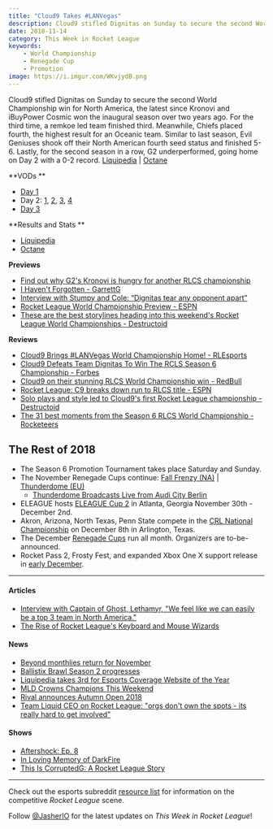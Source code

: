 ```yaml
---
title: "Cloud9 Takes #LANVegas"
description: Cloud9 stifled Dignitas on Sunday to secure the second World Championship win for North America, the latest since Kronovi and iBuyPower Cosmic won the inaugural season over two years ago.
date: 2018-11-14
category: This Week in Rocket League
keywords:
    - World Championship
    - Renegade Cup
    - Promotion
image: https://i.imgur.com/WKvjydB.png
---
```


Cloud9 stifled Dignitas on Sunday to secure the second World Championship win for North America, the latest since Kronovi and iBuyPower Cosmic won the inaugural season over two years ago. For the third time, a remkoe led team finished third. Meanwhile, Chiefs placed fourth, the highest result for an Oceanic team. Similar to last season, Evil Geniuses shook off their North American fourth seed status and finished 5-6. Lastly, for the second season in a row, G2 underperformed, going home on Day 2 with a 0-2 record. [Liquipedia](https://liquipedia.net/rocketleague/Rocket_League_Championship_Series/Season_6) | [Octane](https://octane.gg/event/rlcs-season-six-world-championship)

**VODs
**

-   [Day 1](https://www.twitch.tv/videos/333673713)
-   Day 2: [1](https://www.twitch.tv/videos/334144851), [2](https://www.twitch.tv/videos/334177251), [3](https://www.twitch.tv/videos/334179645), [4](https://www.twitch.tv/videos/334278934)
-   [Day 3](https://www.twitch.tv/videos/334614675)

**Results and Stats
**

-   [Liquipedia](https://liquipedia.net/rocketleague/Rocket_League_Championship_Series/Season_6)
-   [Octane](https://octane.gg/event/rlcs-season-six-world-championship)

**Previews**

-   [Find out why G2's Kronovi is hungry for another RLCS championship](https://www.redbull.com/int-en/g2-esports-cameron-kronovi-bills-rlcs-interview)
-   [I Haven't Forgotten - GarrettG](https://www.theplayerslobby.com/3082/i-havent-forgotten-garrettg-rocket-league-rlcs-nrg/#.rn60blu5ih)
-   [Interview with Stumpy and Cole: “Dignitas tear any opponent apart”](https://rocketeers.gg/interview-stumpy-and-cole-las-vegas-world-championship/)
-   [Rocket League World Championship Preview - ESPN](http://www.espn.com/esports/story/_/id/25216810/rocket-league-world-championship-preview)
-   [These are the best storylines heading into this weekend's Rocket League World Championships - Destructoid](https://www.destructoid.com/these-are-the-best-storylines-heading-into-this-weekend-s-rocket-league-world-championships-530053.phtml?utm_source=dlvr.it&utm_medium=twitter)

**Reviews**

-   [Cloud9 Brings #LANVegas World Championship Home! - RLEsports](https://www.rocketleagueesports.com/news/cloud9-brings-lanvegas-world-championship-home/)
-   [Cloud9 Defeats Team Dignitas To Win The RCLS Season 6 Championship - Forbes](https://www.forbes.com/sites/maxthielmeyer/2018/11/11/cloud9-defeats-team-dignitas-to-win-the-rcls-season-6-championship/?utm_source=TWITTER&utm_medium=social&utm_content=1892689131&utm_campaign=sprinklrForbesGamesTwitter#435937b5b4d1)
-   [Cloud9 on their stunning RLCS World Championship win - RedBull](https://www.redbull.com/int-en/cloud9-rlcs-champions-interview?linkId=59571830)
-   [Rocket League: C9 breaks down run to RLCS title - ESPN](http://www.espn.com/esports/story/_/id/25258898/cloud9-breaks-run-rocket-league-championship-series-title)
-   [Solo plays and style led to Cloud9's first Rocket League championship - Destructoid](https://www.destructoid.com/solo-plays-and-style-led-to-cloud9-s-first-rocket-league-championship-530908.phtml?utm_source=dlvr.it&utm_medium=twitter)
-   [The 31 best moments from the Season 6 RLCS World Championship - Rocketeers](https://rocketeers.gg/best-moments-from-season-6-rlcs-world-championship/)

## The Rest of 2018

-   The Season 6 Promotion Tournament takes place Saturday and Sunday.
-   The November Renegade Cups continue: [Fall Frenzy (NA)](https://smash.gg/tournament/fall-frenzy/events) | [Thunderdome (EU)](https://smash.gg/tournament/rocketeers-thunderdome/events)
    -   [Thunderdome Broadcasts Live from Audi City Berlin](https://rocketeers.gg/rocketeers-thunderdome-finals-come-to-audi-city-berlin/)
-   ELEAGUE hosts [ELEAGUE Cup 2](https://www.eleague.com/rocketleague-2018/news/eleague-cup-rocket-league-2018) in Atlanta, Georgia November 30th - December 2nd.
-   Akron, Arizona, North Texas, Penn State compete in the [CRL National Championship](https://www.rocketleagueesports.com/news/crl-national-championship-tickets-on-sale-now-/) on December 8th in Arlington, Texas.
-   The December [Renegade Cups](https://www.rocketleagueesports.com/news/faq---renegade-cup/) run all month. Organizers are to-be-announced.
-   Rocket Pass 2, Frosty Fest, and expanded Xbox One X support release in [early December](https://www.rocketleague.com/news/rocket-league-roadmap-fall-2018/).

---

#### Articles

-   [Interview with Captain of Ghost, Lethamyr, "We feel like we can easily be a top 3 team in North America."](http://team-dignitas.net/articles/blogs/rocket-league/13094/interview-with-lethamyr)
-   [The Rise of Rocket League's Keyboard and Mouse Wizards](https://www.redbull.com/int-en/rocket-league-behind-the-keyboard-mouse-players)

#### News

-   [Beyond monthlies return for November](https://twitter.com/TeamBeyondnet/status/1062060556117516290)
-   [Ballistix Brawl Season 2 progresses](https://smash.gg/tournament/ballistix-brawl-rocket-league-season-2/details)
-   [Liquipedia takes 3rd for Esports Coverage Website of the Year](https://www.reddit.com/r/RocketLeagueEsports/comments/9wjn98/liquipedia_takes_3rd_for_esports_coverage_website/)
-   [MLD Crowns Champions This Weekend](https://twitter.com/MLDoubles/status/1059449745817722880)
-   [Rival announces Autumn Open 2018](https://twitter.com/RivalEsportsGG/status/1062454114246934528)
-   [Team Liquid CEO on Rocket League: "orgs don't own the spots - its really hard to get involved"](https://twitter.com/LiQuiD112/status/1061045393440464896)

#### Shows

-   [Aftershock: Ep. 8](https://www.youtube.com/watch?v=A4BOgn1FNN8)
-   [In Loving Memory of DarkFire](https://www.youtube.com/watch?v=UA8ihqHyclg)
-   [This Is CorruptedG: A Rocket League Story](https://www.youtube.com/watch?v=J9bvqUTNXb0)

---

Check out the esports subreddit [resource list](https://www.reddit.com/r/RocketLeagueEsports/wiki/links) for information on the competitive _Rocket League_ scene.

Follow [@JasherIO](https://twitter.com/JasherIO) for the latest updates on _This Week in Rocket League_!
